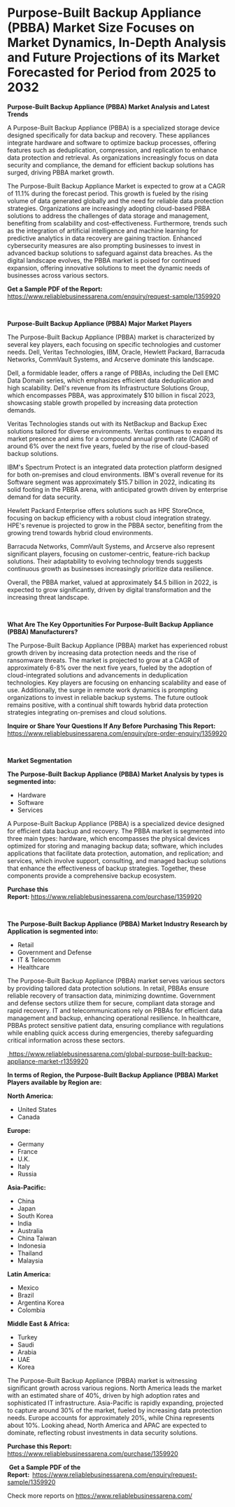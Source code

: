 <p><h1>Purpose-Built Backup Appliance (PBBA) Market Size Focuses on Market Dynamics, In-Depth Analysis and Future Projections of its Market Forecasted for Period from 2025 to 2032</h1></p><p><strong>Purpose-Built Backup Appliance (PBBA) Market Analysis and Latest Trends</strong></p>
<p><p>A Purpose-Built Backup Appliance (PBBA) is a specialized storage device designed specifically for data backup and recovery. These appliances integrate hardware and software to optimize backup processes, offering features such as deduplication, compression, and replication to enhance data protection and retrieval. As organizations increasingly focus on data security and compliance, the demand for efficient backup solutions has surged, driving PBBA market growth.</p><p>The Purpose-Built Backup Appliance Market is expected to grow at a CAGR of 11.1% during the forecast period. This growth is fueled by the rising volume of data generated globally and the need for reliable data protection strategies. Organizations are increasingly adopting cloud-based PBBA solutions to address the challenges of data storage and management, benefiting from scalability and cost-effectiveness. Furthermore, trends such as the integration of artificial intelligence and machine learning for predictive analytics in data recovery are gaining traction. Enhanced cybersecurity measures are also prompting businesses to invest in advanced backup solutions to safeguard against data breaches. As the digital landscape evolves, the PBBA market is poised for continued expansion, offering innovative solutions to meet the dynamic needs of businesses across various sectors.</p></p>
<p><strong>Get a Sample PDF of the Report:&nbsp;</strong> <a href="https://www.reliablebusinessarena.com/enquiry/request-sample/1359920?utm_campaign=2529&utm_medium=2&utm_source=Github&utm_content=ia&utm_term=11032025&utm_id=purpose-built-backup-appliance-pbba">https://www.reliablebusinessarena.com/enquiry/request-sample/1359920</a></p>
<p>&nbsp;</p>
<p><strong>Purpose-Built Backup Appliance (PBBA) Major Market Players</strong></p>
<p><p>The Purpose-Built Backup Appliance (PBBA) market is characterized by several key players, each focusing on specific technologies and customer needs. Dell, Veritas Technologies, IBM, Oracle, Hewlett Packard, Barracuda Networks, CommVault Systems, and Arcserve dominate this landscape.</p><p>Dell, a formidable leader, offers a range of PBBAs, including the Dell EMC Data Domain series, which emphasizes efficient data deduplication and high scalability. Dell's revenue from its Infrastructure Solutions Group, which encompasses PBBA, was approximately $10 billion in fiscal 2023, showcasing stable growth propelled by increasing data protection demands.</p><p>Veritas Technologies stands out with its NetBackup and Backup Exec solutions tailored for diverse environments. Veritas continues to expand its market presence and aims for a compound annual growth rate (CAGR) of around 6% over the next five years, fueled by the rise of cloud-based backup solutions.</p><p>IBM's Spectrum Protect is an integrated data protection platform designed for both on-premises and cloud environments. IBM's overall revenue for its Software segment was approximately $15.7 billion in 2022, indicating its solid footing in the PBBA arena, with anticipated growth driven by enterprise demand for data security.</p><p>Hewlett Packard Enterprise offers solutions such as HPE StoreOnce, focusing on backup efficiency with a robust cloud integration strategy. HPE's revenue is projected to grow in the PBBA sector, benefiting from the growing trend towards hybrid cloud environments.</p><p>Barracuda Networks, CommVault Systems, and Arcserve also represent significant players, focusing on customer-centric, feature-rich backup solutions. Their adaptability to evolving technology trends suggests continuous growth as businesses increasingly prioritize data resilience.</p><p>Overall, the PBBA market, valued at approximately $4.5 billion in 2022, is expected to grow significantly, driven by digital transformation and the increasing threat landscape.</p></p>
<p>&nbsp;</p>
<p><strong>What Are The Key Opportunities For Purpose-Built Backup Appliance (PBBA) Manufacturers?</strong></p>
<p><p>The Purpose-Built Backup Appliance (PBBA) market has experienced robust growth driven by increasing data protection needs and the rise of ransomware threats. The market is projected to grow at a CAGR of approximately 6-8% over the next five years, fueled by the adoption of cloud-integrated solutions and advancements in deduplication technologies. Key players are focusing on enhancing scalability and ease of use. Additionally, the surge in remote work dynamics is prompting organizations to invest in reliable backup systems. The future outlook remains positive, with a continual shift towards hybrid data protection strategies integrating on-premises and cloud solutions.</p></p>
<p><strong>Inquire or Share Your Questions If Any Before Purchasing This Report:</strong> <a href="https://www.reliablebusinessarena.com/enquiry/pre-order-enquiry/1359920?utm_campaign=2529&utm_medium=2&utm_source=Github&utm_content=ia&utm_term=11032025&utm_id=purpose-built-backup-appliance-pbba">https://www.reliablebusinessarena.com/enquiry/pre-order-enquiry/1359920</a></p>
<p>&nbsp;</p>
<p><strong>Market Segmentation</strong></p>
<p><strong>The Purpose-Built Backup Appliance (PBBA) Market Analysis by types is segmented into:</strong></p>
<p><ul><li>Hardware</li><li>Software</li><li>Services</li></ul></p>
<p><p>A Purpose-Built Backup Appliance (PBBA) is a specialized device designed for efficient data backup and recovery. The PBBA market is segmented into three main types: hardware, which encompasses the physical devices optimized for storing and managing backup data; software, which includes applications that facilitate data protection, automation, and replication; and services, which involve support, consulting, and managed backup solutions that enhance the effectiveness of backup strategies. Together, these components provide a comprehensive backup ecosystem.</p></p>
<p><strong>Purchase this Report:&nbsp;</strong><a href="https://www.reliablebusinessarena.com/purchase/1359920?utm_campaign=2529&utm_medium=2&utm_source=Github&utm_content=ia&utm_term=11032025&utm_id=purpose-built-backup-appliance-pbba">https://www.reliablebusinessarena.com/purchase/1359920</a></p>
<p>&nbsp;</p>
<p><strong>The Purpose-Built Backup Appliance (PBBA) Market Industry Research by Application is segmented into:</strong></p>
<p><ul><li>Retail</li><li>Government and Defense</li><li>IT & Telecomm</li><li>Healthcare</li></ul></p>
<p><p>The Purpose-Built Backup Appliance (PBBA) market serves various sectors by providing tailored data protection solutions. In retail, PBBAs ensure reliable recovery of transaction data, minimizing downtime. Government and defense sectors utilize them for secure, compliant data storage and rapid recovery. IT and telecommunications rely on PBBAs for efficient data management and backup, enhancing operational resilience. In healthcare, PBBAs protect sensitive patient data, ensuring compliance with regulations while enabling quick access during emergencies, thereby safeguarding critical information across these sectors.</p></p>
<p><a href="https://www.reliablebusinessarena.com/global-purpose-built-backup-appliance-market-r1359920?utm_campaign=2529&utm_medium=2&utm_source=Github&utm_content=ia&utm_term=11032025&utm_id=purpose-built-backup-appliance-pbba">&nbsp;https://www.reliablebusinessarena.com/global-purpose-built-backup-appliance-market-r1359920</a></p>
<p><strong>In terms of Region, the Purpose-Built Backup Appliance (PBBA) Market Players available by Region are:</strong></p>
<p>
    <p> <strong> North America: </strong>
        <ul>
            <li>United States</li>
            <li>Canada</li>
        </ul>
        </p> 
    <p> <strong> Europe: </strong>
        <ul>
            <li>Germany</li>
            <li>France</li>
            <li>U.K.</li>
            <li>Italy</li>
            <li>Russia</li>
        </ul>
        </p> 
    <p> <strong> Asia-Pacific: </strong>
        <ul>
            <li>China</li>
            <li>Japan</li>
            <li>South Korea</li>
            <li>India</li>
            <li>Australia</li>
            <li>China Taiwan</li>
            <li>Indonesia</li>
            <li>Thailand</li>
            <li>Malaysia</li>
        </ul>
        </p> 
    <p> <strong> Latin America: </strong>
        <ul>
            <li>Mexico</li>
            <li>Brazil</li>
            <li>Argentina Korea</li>
            <li>Colombia</li>
        </ul>
        </p> 
    <p> <strong> Middle East & Africa: </strong>
        <ul>
            <li>Turkey</li>
            <li>Saudi</li>
            <li>Arabia</li>
            <li>UAE</li>
            <li>Korea</li>
        </ul>
    </p>
    </p>
<p><p>The Purpose-Built Backup Appliance (PBBA) market is witnessing significant growth across various regions. North America leads the market with an estimated share of 40%, driven by high adoption rates and sophisticated IT infrastructure. Asia-Pacific is rapidly expanding, projected to capture around 30% of the market, fueled by increasing data protection needs. Europe accounts for approximately 20%, while China represents about 10%. Looking ahead, North America and APAC are expected to dominate, reflecting robust investments in data security solutions.</p></p>
<p><strong>Purchase this Report: </strong><a href="https://www.reliablebusinessarena.com/purchase/1359920?utm_campaign=2529&utm_medium=2&utm_source=Github&utm_content=ia&utm_term=11032025&utm_id=purpose-built-backup-appliance-pbba">https://www.reliablebusinessarena.com/purchase/1359920</a></p>
<p>&nbsp;<strong>Get a Sample PDF of the Report:&nbsp;&nbsp;</strong><a href="https://www.reliablebusinessarena.com/enquiry/request-sample/1359920?utm_campaign=2529&utm_medium=2&utm_source=Github&utm_content=ia&utm_term=11032025&utm_id=purpose-built-backup-appliance-pbba">https://www.reliablebusinessarena.com/enquiry/request-sample/1359920</a></p>
<p><strong></strong></p>
<p>Check more reports on <a href="https://www.reliablebusinessarena.com/?utm_campaign=2529&utm_medium=2&utm_source=Github&utm_content=ia&utm_term=11032025&utm_id=purpose-built-backup-appliance-pbba">https://www.reliablebusinessarena.com/</a></p>